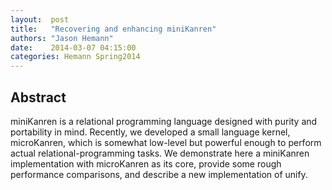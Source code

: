 ```yaml
--- 
layout:  post 
title:   "Recovering and enhancing miniKanren"
authors: "Jason Hemann" 
date:    2014-03-07 04:15:00 
categories: Hemann Spring2014
--- 
```

## Abstract

miniKanren is a relational programming language designed with purity and
portability in mind. Recently, we developed a small language kernel,
microKanren, which is somewhat low-level but powerful enough to perform actual
relational-programming tasks. We demonstrate here a miniKanren implementation
with microKanren as its core, provide some rough performance comparisons, and
describe a new implementation of unify. 

